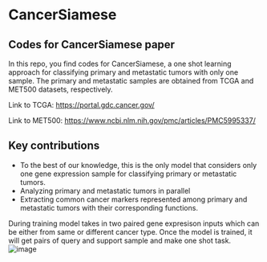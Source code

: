# CancerSiamese
## Codes for CancerSiamese paper

In this repo, you find codes for CancerSiamese, a one shot learning approach for classifying primary and metastatic tumors with only one sample. The primary and metastatic samples are obtained from TCGA and MET500 datasets, respectively. 

Link to TCGA:
https://portal.gdc.cancer.gov/

Link to MET500:
https://www.ncbi.nlm.nih.gov/pmc/articles/PMC5995337/

## Key contributions
- To the best of our knowledge, this is the only model that considers only one gene expression sample for classifying primary or metastatic tumors.
- Analyzing primary and metastatic tumors in parallel 
- Extracting common cancer markers represented among primary and metastatic tumors with their corresponding functions. 

During training model takes in two paired gene expresison inputs which can be either from same or different cancer type. Once the model is trained, it will get pairs of query and support sample and make one shot task.
![image](https://user-images.githubusercontent.com/22861849/95668520-bc4b6b00-0b3a-11eb-865f-52714854acb4.png)
